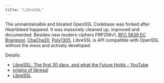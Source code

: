```yaml
---
title: "LibreSSL"
---
```


The unmaintainable and bloated OpenSSL Codebase was forked after Heartbleed
happend. It was massively cleaned up, improved and documented. Besides new
modern ciphers  FRP256v1, [RFC 5639 EC Brainpool](http://bxr.su/OpenBSD/lib/libssl/src/crypto/ec/ec_curve.c#_EC_brainpoolP160r1),
[ChaCha20](http://bxr.su/OpenBSD/lib/libssl/src/crypto/chacha/chacha.c),
[Poly1305](http://bxr.su/OpenBSD/lib/libssl/src/crypto/poly1305/poly1305.c),
LibreSSL is API compatible with OpenSSL without the mess and actively
developed.

Details:

* [LibreSSL: The first 30 days, and what the Future Holds - YouTube](https://www.youtube.com/watch?v=oM6S7FEUfkU)
* [origins of libressl](https://https.www.google.com.tedunangst.com/flak/post/origins-of-libressl)
* [LibreSSL](https://www.libressl.org/)
